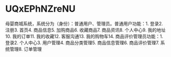 # UQxEPhNZreNU
母婴商城系统，系统分为（身份）：普通用户、管理员。普通用户功能：1. 登录2. 注册3. 首页4. 商品信息5. 加购商品6. 收藏商品7. 商品资讯8. 个人中心9. 我的地址10. 我的订单11. 我的收藏12. 客服沟通13. 我的购物车14. 商品评价管理员功能：1. 登录2. 个人中心3. 用户管理4. 商品分类管理5. 商品信息管理6. 商品评价管理7. 系统管理8. 订单管理 
